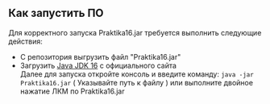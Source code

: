 ## Как запустить ПО
Для корректного запуска Praktika16.jar требуется выполнить следующие действия:
  + С репозитория выгрузить файл "Praktika16.jar" 
  + Загрузить [Java JDK 16]( https://www.oracle.com/java/technologies/javase-jdk16-downloads.html ) с официального сайта  
Далее для запуска откройте консоль и введите команду: `java -jar Praktika16.jar` ( Указывайте путь к файлу ) или выполните двойное нажатие ЛКМ по Praktika16.jar
